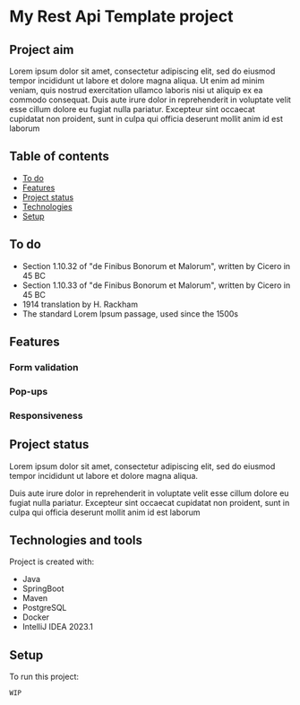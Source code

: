 # My Rest Api Template project 

## Project aim

Lorem ipsum dolor sit amet, consectetur adipiscing elit, sed do eiusmod tempor incididunt ut labore et dolore magna
aliqua. Ut enim ad minim veniam, quis nostrud exercitation ullamco laboris nisi ut aliquip ex ea commodo consequat. Duis
aute irure dolor in reprehenderit in voluptate velit esse cillum dolore eu fugiat nulla pariatur. Excepteur sint
occaecat cupidatat non proident, sunt in culpa qui officia deserunt mollit anim id est laborum

## Table of contents

* [To do](#to-do)
* [Features](#features)
* [Project status](#project-status)
* [Technologies](#technologies-and-tools)
* [Setup](#setup)

## To do

- Section 1.10.32 of "de Finibus Bonorum et Malorum", written by Cicero in 45 BC
- Section 1.10.33 of "de Finibus Bonorum et Malorum", written by Cicero in 45 BC
- 1914 translation by H. Rackham
- The standard Lorem Ipsum passage, used since the 1500s

## Features

### Form validation

### Pop-ups

### Responsiveness

## Project status

Lorem ipsum dolor sit amet, consectetur adipiscing elit, sed do eiusmod tempor incididunt ut labore et dolore magna
aliqua.

Duis aute irure dolor in reprehenderit in voluptate velit esse cillum dolore eu fugiat nulla pariatur. Excepteur sint
occaecat cupidatat non proident, sunt in culpa qui officia deserunt mollit anim id est laborum

## Technologies and tools

Project is created with:

* Java
* SpringBoot
* Maven
* PostgreSQL
* Docker
* IntelliJ IDEA 2023.1

## Setup

To run this project:

```
WIP
```